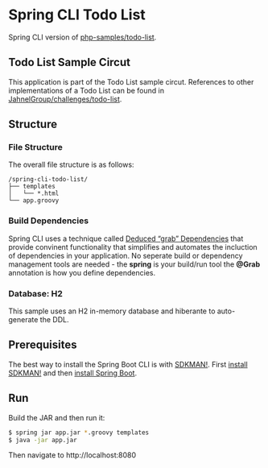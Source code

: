 # Spring CLI Todo List

Spring CLI version of [php-samples/todo-list](https://github.com/JahnelGroup/php-samples/tree/master/todo-list).

## Todo List Sample Circut

This application is part of the Todo List sample circut. References to other implementations of a Todo List can be found in [JahnelGroup/challenges/todo-list](https://github.com/JahnelGroup/challenges/tree/master/todo-list).

## Structure 

### File Structure 

The overall file structure is as follows:

```text
/spring-cli-todo-list/
├── templates
│   └── *.html
└── app.groovy
```

### Build Dependencies

Spring CLI uses a technique called [Deduced “grab” Dependencies](https://docs.spring.io/spring-boot/docs/current/reference/html/cli-using-the-cli.html#cli-deduced-grab-annotations) that provide convinent functionality that simplifies and automates the incluction of dependencies in your application. No seperate build or dependency management tools are needed - the **spring** is your build/run tool the **@Grab** annotation is how you define dependencies. 

### Database: H2

This sample uses an H2 in-memory database and hiberante to auto-generate the DDL. 

## Prerequisites

The best way to install the Spring Boot CLI is with [SDKMAN!](https://sdkman.io/). First [install SDKMAN!](https://sdkman.io/install) and then [install Spring Boot](https://sdkman.io/sdks#springboot).

## Run 

Build the JAR and then run it:

```bash
$ spring jar app.jar *.groovy templates
$ java -jar app.jar
```

Then navigate to http://localhost:8080
